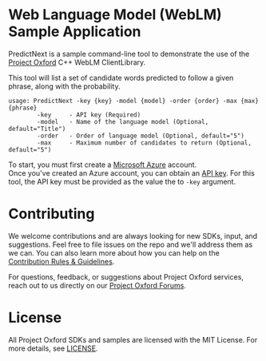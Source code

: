 Web Language Model (WebLM) Sample Application
========================

PredictNext is a sample command-line tool to demonstrate the use of the [Project Oxford](<https://projectoxford.ai>) C++ WebLM ClientLibrary.

This tool will list a set of candidate words predicted to follow a given phrase, along with the probability.

```
usage: PredictNext -key {key} -model {model} -order {order} -max {max} {phrase}
        -key     - API key (Required)
        -model   - Name of the language model (Optional, default="Title")
        -order   - Order of language model (Optional, default="5")
        -max     - Maximum number of candidates to return (Optional, default="5")
```

To start, you must first create a [Microsoft Azure](<https://azure.microsoft.com>) account.  
Once you've created an Azure account, you can obtain an [API key](<http://projectoxford.ai/subscription>).  For this tool, the API key must be provided as the value the to `-key` argument.

Contributing
============
We welcome contributions and are always looking for new SDKs, input, and
suggestions. Feel free to file issues on the repo and we'll address them as we can. You can also learn more about how you can help on the [Contribution
Rules & Guidelines](</CONTRIBUTING.md>).

For questions, feedback, or suggestions about Project Oxford services, reach out to us directly on our [Project Oxford Forums](<https://social.msdn.microsoft.com/forums/azure/en-US/home?forum=mlapi>).

License
=======

All Project Oxford SDKs and samples are licensed with the MIT License. For more details, see
[LICENSE](</LICENSE.md>).       

